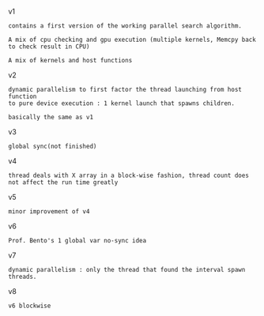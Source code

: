 v1

	contains a first version of the working parallel search algorithm. 

	A mix of cpu checking and gpu execution (multiple kernels, Memcpy back to check result in CPU)

	A mix of kernels and host functions

v2

	dynamic parallelism to first factor the thread launching from host function 
	to pure device execution : 1 kernel launch that spawns children.

	basically the same as v1

v3
	
	global sync(not finished)

v4
	
	thread deals with X array in a block-wise fashion, thread count does not affect the run time greatly

v5
	
	minor improvement of v4

v6
	
	Prof. Bento's 1 global var no-sync idea

v7

	dynamic parallelism : only the thread that found the interval spawn threads.

v8

	v6 blockwise

